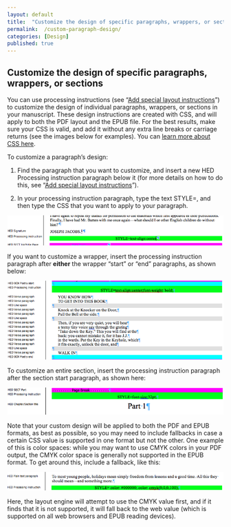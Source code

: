 ```yaml
---
layout: default
title:  "Customize the design of specific paragraphs, wrappers, or sections"
permalink:  /custom-paragraph-design/
categories: [Design]
published: true
---
```


<section data-type="chapter" class="hsecchapter" data-hederis-type="hsecchapter" id="custom-paragraph-design" data-pi-attrs="id: custom-paragraph-design"><h1 data-hederis-type="hblkchaptitle" class="hblkchaptitle" id="pb5BbxhaJ">Customize the design of specific paragraphs, wrappers, or sections</h1>
    <p class="hblkp" data-hederis-type="hblkp" id="pAw9dUpVy">You can use processing instructions (see &#8220;<a href="{% post_url 2019-04-01-23-Addspeciallayoutinstructions %}"><span class="Hyperlink">Add special layout instructions</span></a>&#8221;) to customize the design of individual paragraphs, wrappers, or sections in your manuscript. These design instructions are created with CSS, and will apply to both the PDF layout and the EPUB file. For the best results, make sure your CSS is valid, and add it without any extra line breaks or carriage returns (see the images below for examples). You can <a href="https://developer.mozilla.org/en-US/docs/Web/CSS/Reference"><span class="Hyperlink">learn more about CSS here</span></a>.</p>
    <p class="hblkp" data-hederis-type="hblkp" id="pZXDMwGD4">To customize a paragraph&#8217;s design:</p>
    <ol class="hwprnum-list" data-hederis-type="hwprnum-list" id="pdSdWy5wZ"><li class="hblkoli" data-hederis-type="hblkoli" id="liBh4NtWyC"><p class="hblkoli" data-hederis-type="hblkoli" id="pYMIrmaEz">Find the paragraph that you want to customize, and insert a new HED Processing instruction paragraph below it (for more details on how to do this, see &#8220;<a href="{% post_url 2019-04-01-23-Addspeciallayoutinstructions %}"><span class="Hyperlink">Add special layout instructions</span></a>&#8221;).</p></li>
    <li class="hblkoli" data-hederis-type="hblkoli" id="li3QLE8TfU"><p class="hblkoli" data-hederis-type="hblkoli" id="pv4dMn9YR">In your processing instruction paragraph, type the text STYLE=, and then type the CSS that you want to apply to your paragraph.</p></li>
    </ol>
    <img data-hederis-type="hblkimg" class="hblkimg" id="pos6gkBMR" src="/images/pi2.png"/>
    <p class="hblkp" data-hederis-type="hblkp" id="pik4FFqqT">If you want to customize a wrapper, insert the processing instruction paragraph after <strong>either</strong> the wrapper &#8220;start&#8221; or &#8220;end&#8221; paragraphs, as shown below: </p>
    <img data-hederis-type="hblkimg" class="hblkimg" id="pCJBiup18" src="/images/stylepiwrapper.png"/>
    <p class="hblkp" data-hederis-type="hblkp" id="pX1kbgGvE">To customize an entire section, insert the processing instruction paragraph after the section start paragraph, as shown here:</p>
    <img data-hederis-type="hblkimg" class="hblkimg" id="pFZ25eP2q" src="/images/stylepisection.png"/>
    <p class="hblkp" data-hederis-type="hblkp" id="pYo22Yxqm">Note that your custom design will be applied to both the PDF and EPUB formats, as best as possible, so you may need to include fallbacks in case a certain CSS value is supported in one format but not the other. One example of this is color spaces: while you may want to use CMYK colors in your PDF output, the CMYK color space is generally not supported in the EPUB format. To get around this, include a fallback, like this:</p>
    <img data-hederis-type="hblkimg" class="hblkimg" id="pp4ScaAud" src="/images/stylepicolorfallback.png"/>
    <p class="hblkp" data-hederis-type="hblkp" id="pof2ga0AX">Here, the layout engine will attempt to use the CMYK value first, and if it finds that it is not supported, it will fall back to the web value (which is supported on all web browsers and EPUB reading devices).</p>
    </section>
    